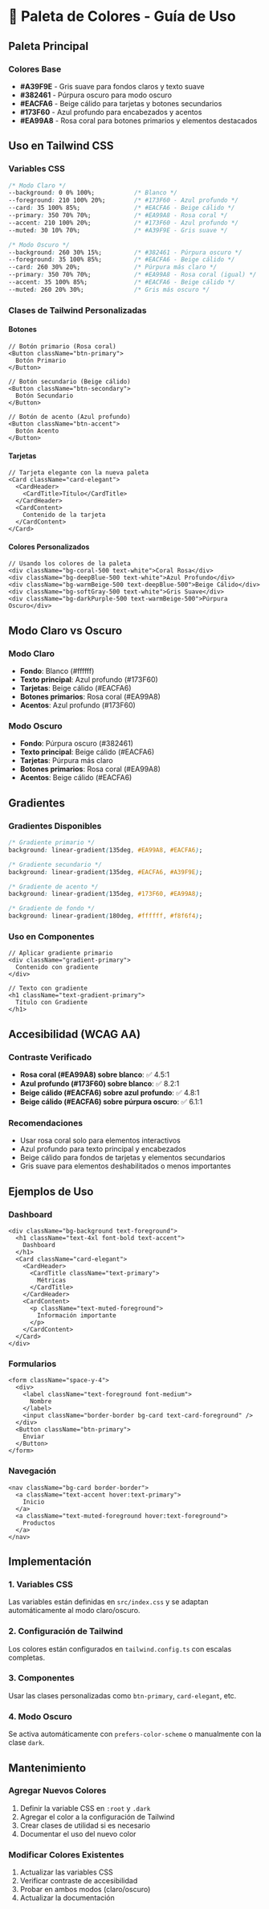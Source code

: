 # 🎨 Paleta de Colores - Guía de Uso

## Paleta Principal

### Colores Base
- **#A39F9E** - Gris suave para fondos claros y texto suave
- **#382461** - Púrpura oscuro para modo oscuro
- **#EACFA6** - Beige cálido para tarjetas y botones secundarios
- **#173F60** - Azul profundo para encabezados y acentos
- **#EA99A8** - Rosa coral para botones primarios y elementos destacados

## Uso en Tailwind CSS

### Variables CSS
```css
/* Modo Claro */
--background: 0 0% 100%;           /* Blanco */
--foreground: 210 100% 20%;        /* #173F60 - Azul profundo */
--card: 35 100% 85%;               /* #EACFA6 - Beige cálido */
--primary: 350 70% 70%;            /* #EA99A8 - Rosa coral */
--accent: 210 100% 20%;            /* #173F60 - Azul profundo */
--muted: 30 10% 70%;               /* #A39F9E - Gris suave */

/* Modo Oscuro */
--background: 260 30% 15%;         /* #382461 - Púrpura oscuro */
--foreground: 35 100% 85%;         /* #EACFA6 - Beige cálido */
--card: 260 30% 20%;               /* Púrpura más claro */
--primary: 350 70% 70%;            /* #EA99A8 - Rosa coral (igual) */
--accent: 35 100% 85%;             /* #EACFA6 - Beige cálido */
--muted: 260 20% 30%;              /* Gris más oscuro */
```

### Clases de Tailwind Personalizadas

#### Botones
```tsx
// Botón primario (Rosa coral)
<Button className="btn-primary">
  Botón Primario
</Button>

// Botón secundario (Beige cálido)
<Button className="btn-secondary">
  Botón Secundario
</Button>

// Botón de acento (Azul profundo)
<Button className="btn-accent">
  Botón Acento
</Button>
```

#### Tarjetas
```tsx
// Tarjeta elegante con la nueva paleta
<Card className="card-elegant">
  <CardHeader>
    <CardTitle>Título</CardTitle>
  </CardHeader>
  <CardContent>
    Contenido de la tarjeta
  </CardContent>
</Card>
```

#### Colores Personalizados
```tsx
// Usando los colores de la paleta
<div className="bg-coral-500 text-white">Coral Rosa</div>
<div className="bg-deepBlue-500 text-white">Azul Profundo</div>
<div className="bg-warmBeige-500 text-deepBlue-500">Beige Cálido</div>
<div className="bg-softGray-500 text-white">Gris Suave</div>
<div className="bg-darkPurple-500 text-warmBeige-500">Púrpura Oscuro</div>
```

## Modo Claro vs Oscuro

### Modo Claro
- **Fondo**: Blanco (#ffffff)
- **Texto principal**: Azul profundo (#173F60)
- **Tarjetas**: Beige cálido (#EACFA6)
- **Botones primarios**: Rosa coral (#EA99A8)
- **Acentos**: Azul profundo (#173F60)

### Modo Oscuro
- **Fondo**: Púrpura oscuro (#382461)
- **Texto principal**: Beige cálido (#EACFA6)
- **Tarjetas**: Púrpura más claro
- **Botones primarios**: Rosa coral (#EA99A8)
- **Acentos**: Beige cálido (#EACFA6)

## Gradientes

### Gradientes Disponibles
```css
/* Gradiente primario */
background: linear-gradient(135deg, #EA99A8, #EACFA6);

/* Gradiente secundario */
background: linear-gradient(135deg, #EACFA6, #A39F9E);

/* Gradiente de acento */
background: linear-gradient(135deg, #173F60, #EA99A8);

/* Gradiente de fondo */
background: linear-gradient(180deg, #ffffff, #f8f6f4);
```

### Uso en Componentes
```tsx
// Aplicar gradiente primario
<div className="gradient-primary">
  Contenido con gradiente
</div>

// Texto con gradiente
<h1 className="text-gradient-primary">
  Título con Gradiente
</h1>
```

## Accesibilidad (WCAG AA)

### Contraste Verificado
- **Rosa coral (#EA99A8) sobre blanco**: ✅ 4.5:1
- **Azul profundo (#173F60) sobre blanco**: ✅ 8.2:1
- **Beige cálido (#EACFA6) sobre azul profundo**: ✅ 4.8:1
- **Beige cálido (#EACFA6) sobre púrpura oscuro**: ✅ 6.1:1

### Recomendaciones
- Usar rosa coral solo para elementos interactivos
- Azul profundo para texto principal y encabezados
- Beige cálido para fondos de tarjetas y elementos secundarios
- Gris suave para elementos deshabilitados o menos importantes

## Ejemplos de Uso

### Dashboard
```tsx
<div className="bg-background text-foreground">
  <h1 className="text-4xl font-bold text-accent">
    Dashboard
  </h1>
  <Card className="card-elegant">
    <CardHeader>
      <CardTitle className="text-primary">
        Métricas
      </CardTitle>
    </CardHeader>
    <CardContent>
      <p className="text-muted-foreground">
        Información importante
      </p>
    </CardContent>
  </Card>
</div>
```

### Formularios
```tsx
<form className="space-y-4">
  <div>
    <label className="text-foreground font-medium">
      Nombre
    </label>
    <input className="border-border bg-card text-card-foreground" />
  </div>
  <Button className="btn-primary">
    Enviar
  </Button>
</form>
```

### Navegación
```tsx
<nav className="bg-card border-border">
  <a className="text-accent hover:text-primary">
    Inicio
  </a>
  <a className="text-muted-foreground hover:text-foreground">
    Productos
  </a>
</nav>
```

## Implementación

### 1. Variables CSS
Las variables están definidas en `src/index.css` y se adaptan automáticamente al modo claro/oscuro.

### 2. Configuración de Tailwind
Los colores están configurados en `tailwind.config.ts` con escalas completas.

### 3. Componentes
Usar las clases personalizadas como `btn-primary`, `card-elegant`, etc.

### 4. Modo Oscuro
Se activa automáticamente con `prefers-color-scheme` o manualmente con la clase `dark`.

## Mantenimiento

### Agregar Nuevos Colores
1. Definir la variable CSS en `:root` y `.dark`
2. Agregar el color a la configuración de Tailwind
3. Crear clases de utilidad si es necesario
4. Documentar el uso del nuevo color

### Modificar Colores Existentes
1. Actualizar las variables CSS
2. Verificar contraste de accesibilidad
3. Probar en ambos modos (claro/oscuro)
4. Actualizar la documentación
